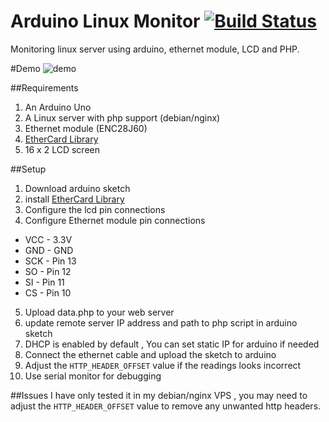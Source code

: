 
# Arduino Linux Monitor [![Build Status](https://travis-ci.org/shyamjos/Arduino_ServerMon.svg?branch=master)](https://travis-ci.org/shyamjos/Arduino_ServerMon)
Monitoring linux server using arduino, ethernet module, LCD and PHP.

#Demo 
![demo](http://i.imgur.com/CNQ7JSf.gif "demo")

##Requirements
1. An Arduino Uno
2. A Linux server with php support (debian/nginx)
3. Ethernet module (ENC28J60)
4. [EtherCard Library](https://github.com/jcw/ethercard) 
5. 16 x 2 LCD screen

##Setup
1. Download arduino sketch
2. install [EtherCard Library](https://github.com/jcw/ethercard)
3. Configure the lcd pin connections
4. Configure Ethernet module pin connections
 * VCC - 3.3V  
 * GND - GND  
 * SCK - Pin 13  
 * SO  - Pin 12  
 * SI  - Pin 11  
 * CS  - Pin  10
5. Upload data.php to your web server 
6. update remote server IP address and path to php script in arduino sketch
7. DHCP is enabled by default , You can set static IP for arduino if needed
8. Connect the ethernet cable and upload the sketch to arduino
9. Adjust the  ```HTTP_HEADER_OFFSET``` value if the readings looks incorrect
10. Use serial monitor for debugging

##Issues
I have only tested it in my debian/nginx VPS , you may need to adjust the ```HTTP_HEADER_OFFSET``` value to remove any unwanted http headers.
